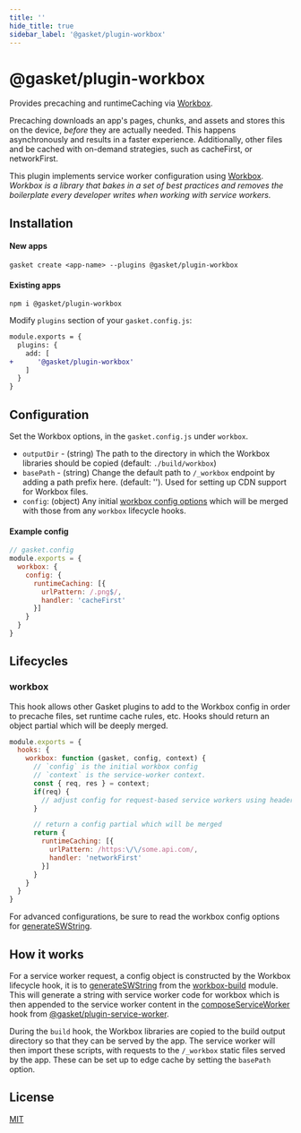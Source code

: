 ```yaml
---
title: ''
hide_title: true
sidebar_label: '@gasket/plugin-workbox'
---
```


# @gasket/plugin-workbox

Provides precaching and runtimeCaching via [Workbox].

Precaching downloads an app's pages, chunks, and assets and stores this on the
device, _before_ they are actually needed. This happens asynchronously and
results in a faster experience. Additionally, other files and be cached with
on-demand strategies, such as cacheFirst, or networkFirst.

This plugin implements service worker configuration using [Workbox]. _Workbox is
a library that bakes in a set of best practices and removes the boilerplate
every developer writes when working with service workers._

## Installation

#### New apps

```
gasket create <app-name> --plugins @gasket/plugin-workbox
```

#### Existing apps

```
npm i @gasket/plugin-workbox
```

Modify `plugins` section of your `gasket.config.js`:

```diff
module.exports = {
  plugins: {
    add: [
+      '@gasket/plugin-workbox'
    ]
  }
}
```

## Configuration

Set the Workbox options, in the `gasket.config.js` under `workbox`.

- `outputDir` - (string) The path to the directory in which the Workbox libraries should be copied (default: `./build/workbox`)
- `basePath` - (string) Change the default path to `/_workbox` endpoint by
  adding a path prefix here. (default: ''). Used for setting up CDN support for
  Workbox files.
- `config`: (object) Any initial [workbox config options][generateSWString]
  which will be merged with those from any `workbox` lifecycle hooks.

#### Example config

```js
// gasket.config
module.exports = {
  workbox: {
    config: {
      runtimeCaching: [{
        urlPattern: /.png$/,
        handler: 'cacheFirst'
      }]
    }
  }
}
```

## Lifecycles

### workbox

This hook allows other Gasket plugins to add to the Workbox config in order to
precache files, set runtime cache rules, etc. Hooks should return an object
partial which will be deeply merged.

```js
module.exports = {
  hooks: {
    workbox: function (gasket, config, context) {
      // `config` is the initial workbox config
      // `context` is the service-worker context.
      const { req, res } = context;
      if(req) {
        // adjust config for request-based service workers using headers, cookies, etc.
      }

      // return a config partial which will be merged
      return {
        runtimeCaching: [{
          urlPattern: /https:\/\/some.api.com/,
          handler: 'networkFirst'
        }]
      }
    }
  }
}
```

For advanced configurations, be sure to read the workbox config options for
[generateSWString].

## How it works

For a service worker request, a config object is constructed by the Workbox
lifecycle hook, it is to [generateSWString] from the [workbox-build] module.
This will generate a string with service worker code for workbox which is then
appended to the service worker content in the [composeServiceWorker] hook from
[@gasket/plugin-service-worker].

During the `build` hook, the Workbox libraries are copied to the build output
directory so that they can be served by the app. The service worker will then
import these scripts, with requests to the `/_workbox` static files served by
the app. These can be set up to edge cache by setting the `basePath` option.

## License

[MIT](../../LICENSE.md)

<!-- LINKS -->

[composeServiceWorker]:/docs/plugins/plugin-service-worker/README.md#composeserviceworker
[@gasket/plugin-service-worker]:/docs/plugins/plugin-service-worker/README.md
[Workbox]:https://github.com/GoogleChrome/workbox
[Workbox precaching]:https://developers.google.com/web/tools/workbox/modules/workbox-precaching
[background sync]:https://developers.google.com/web/updates/2015/12/background-sync
[workbox-build]:https://developers.google.com/web/tools/workbox/modules/workbox-build
[generateSWString]:https://developers.google.com/web/tools/workbox/modules/workbox-build#generateswstring_mode
